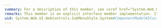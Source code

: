 ```yaml
---
summary: For a description of this member, see <xref href="System.Web.UI.WebControls.SubMenuStyle.System#ComponentModel#ICustomTypeDescriptor#GetEvents*"></xref>.
remarks: This member is an explicit interface member implementation. It can only be used when the <xref:System.Web.UI.WebControls.SubMenuStyle> instance is cast to the <xref:System.ComponentModel.ICustomTypeDescriptor> interface.
uid: System.Web.UI.WebControls.SubMenuStyle.System#ComponentModel#ICustomTypeDescriptor#GetEvents*
---
```

